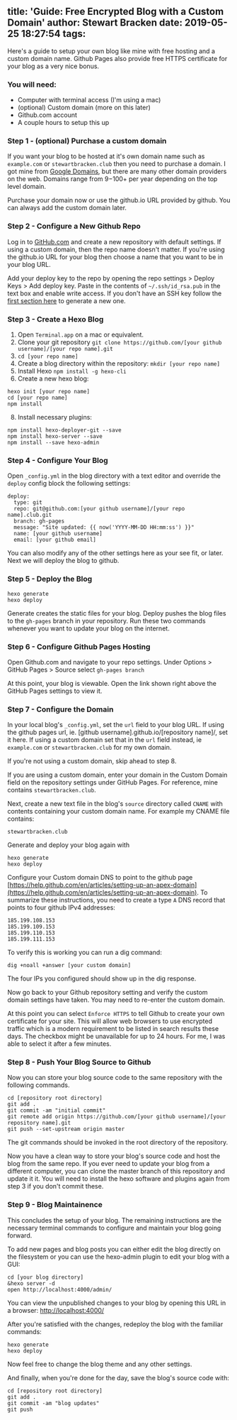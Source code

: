 title: 'Guide: Free Encrypted Blog with a Custom Domain'
author: Stewart Bracken
date: 2019-05-25 18:27:54
tags:
---
Here's a guide to setup your own blog like mine with free hosting and a custom domain name. Github Pages also provide free HTTPS certificate for your blog as a very nice bonus.


### You will need:
- Computer with terminal access (I'm using a mac)
- (optional) Custom domain (more on this later)
- Github.com account
- A couple hours to setup this up



### Step 1 - (optional) Purchase a custom domain
If you want your blog to be hosted at it's own domain name such as `example.com` or `stewartbracken.club` then you need to purchase a domain. I got mine from [Google Domains](www.domains.google/‎), but there are many other domain providers on the web. Domains range from $9-$100+ per year depending on the top level domain.

Purchase your domain now or use the github.io URL provided by github. You can always add the custom domain later.

### Step 2 - Configure a New Github Repo
Log in to [GitHub.com](github.com) and create a new repository with default settings. If using a custom domain, then the repo name doesn't matter. If you're using the github.io URL for your blog then choose a name that you want to be in your blog URL.

Add your deploy key to the repo by opening the repo settings > Deploy Keys > Add deploy key. Paste in the contents of `~/.ssh/id_rsa.pub` in the text box and enable write access. If you don't have an SSH key follow the [first section here](https://help.github.com/en/articles/generating-a-new-ssh-key-and-adding-it-to-the-ssh-agent) to generate a new one.


### Step 3 - Create a Hexo Blog

1. Open `Terminal.app` on a mac or equivalent.
2. Clone your git repository `git clone https://github.com/[your github username]/[your repo name].git`
3. `cd [your repo name]`
4. Create a blog directory within the repository: `mkdir [your repo name]`
6. Install Hexo `npm install -g hexo-cli`
7. Create a new hexo blog: 
```
hexo init [your repo name]
cd [your repo name]
npm install
```
8. Install necessary plugins:
```
npm install hexo-deployer-git --save
npm install hexo-server --save
npm install --save hexo-admin
```


### Step 4 - Configure Your Blog

Open `_config.yml` in the blog directory with a text editor and override the `deploy` config block the following settings:
```
deploy:
  type: git
  repo: git@github.com:[your github username]/[your repo name].club.git
  branch: gh-pages
  message: "Site updated: {{ now('YYYY-MM-DD HH:mm:ss') }}"
  name: [your github username]
  email: [your github email]
```

You can also modify any of the other settings here as your see fit, or later. Next we will deploy the blog to github.


### Step 5 - Deploy the Blog
```
hexo generate
hexo deploy
```

Generate creates the static files for your blog. Deploy pushes the blog files to the `gh-pages` branch in your repository. Run these two commands whenever you want to update your blog on the internet.


### Step 6 - Configure Github Pages Hosting
Open Github.com and navigate to your repo settings. Under Options > GitHub Pages > Source select `gh-pages branch`

At this point, your blog is viewable. Open the link shown right above the GitHub Pages settings to view it.


### Step 7 - Configure the Domain
In your local blog's `_config.yml`, set the `url` field to your blog URL. If using the github pages url, ie. [github username].github.io/[repository name]/, set it here. If using a custom domain set that in the `url` field instead, ie `example.com` or `stewartbracken.club` for my own domain.

If you're not using a custom domain, skip ahead to step 8.

If you are using a custom domain, enter your domain in the Custom Domain field on the repository settings under GitHub Pages. For reference, mine contains `stewartbracken.club`.

Next, create a new text file in the blog's `source` directory called `CNAME` with contents containing your custom domain name. For example my CNAME file contains:
```
stewartbracken.club
```

Generate and deploy your blog again with
```
hexo generate
hexo deploy
```

Configure your Custom domain DNS to point to the github page [https://help.github.com/en/articles/setting-up-an-apex-domain](https://help.github.com/en/articles/setting-up-an-apex-domain). To summarize these instructions, you need to create a type `A` DNS record that points to four github IPv4 addresses:
```
185.199.108.153
185.199.109.153
185.199.110.153
185.199.111.153
```

To verify this is working you can run a dig command:
```
dig +noall +answer [your custom domain]
 ```
The four IPs you configured should show up in the dig response.
 

Now go back to your Github repository setting and verify the custom domain settings have taken. You may need to re-enter the custom domain.

At this point you can select `Enforce HTTPS` to tell Github to create your own certificate for your site. This will allow web browsers to use encrypted traffic which is a modern requirement to be listed in search results these days. The checkbox might be unavailable for up to 24 hours. For me, I was able to select it after a few minutes.

### Step 8 - Push Your Blog Source to Github

Now you can store your blog source code to the same repository with the following commands.
```
cd [repository root directory]
git add .
git commit -am "initial commit"
git remote add origin https://github.com/[your github username]/[your repository name].git
git push --set-upstream origin master
```
The git commands should be invoked in the root directory of the repository.

Now you have a clean way to store your blog's source code and host the blog from the same repo. If you ever need to update your blog from a different computer, you can clone the master branch of this repository and update it it. You will need to install the hexo software and plugins again from step 3 if you don't commit these.

### Step 9 - Blog Maintainence
This concludes the setup of your blog. The remaining instructions are the necessary terminal commands to configure and maintain your blog going forward.

To add new pages and blog posts you can either edit the blog directly on the filesystem or you can use the hexo-admin plugin to edit your blog with a GUI:
```
cd [your blog directory]
&hexo server -d
open http://localhost:4000/admin/
```
 You can view the unpublished changes to your blog by opening this URL in a browser: [http://localhost:4000/](http://localhost:4000/)
 
 After you're satisfied with the changes, redeploy the blog with the familiar commands:
 ```
 hexo generate
 hexo deploy
 ```
 
 Now feel free to change the blog theme and any other settings.
 
 And finally, when you're done for the day, save the blog's source code with:
 ```
 cd [repository root directory]
 git add .
 git commit -am "blog updates"
 git push
 ```